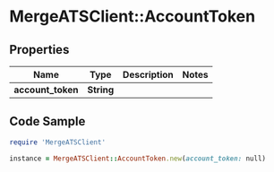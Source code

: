 # MergeATSClient::AccountToken

## Properties

Name | Type | Description | Notes
------------ | ------------- | ------------- | -------------
**account_token** | **String** |  | 

## Code Sample

```ruby
require 'MergeATSClient'

instance = MergeATSClient::AccountToken.new(account_token: null)
```


